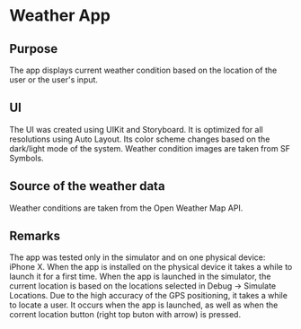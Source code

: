 # Weather App




## Purpose
The app displays current weather condition based on the location of the user or the user's input.


## UI
The UI was created using UIKit and Storyboard. 
It is optimized for all resolutions using Auto Layout. 
Its color scheme changes based on the dark/light mode of the system.
Weather condition images are taken from SF Symbols.


## Source of the weather data
Weather conditions are taken from the Open Weather Map API.


## Remarks
The app was tested only in the simulator and on one physical device: iPhone X.
When the app is installed on the physical device it takes a while to launch it for a first time.
When the app is launched in the simulator, the current location is based on the locations selected in Debug -> Simulate Locations.
Due to the high accuracy of the GPS positioning, it takes a while to locate a user. It occurs when the app is launched, as well as when the corrent location button (right top buton with arrow) is pressed.
